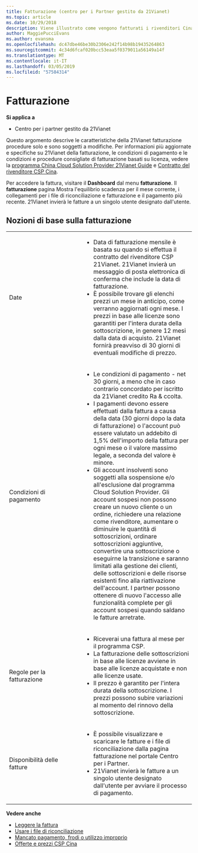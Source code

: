 ```yaml
---
title: Fatturazione (centro per i Partner gestito da 21Vianet)
ms.topic: article
ms.date: 10/29/2018
description: Viene illustrato come vengono fatturati i rivenditori Cina per i servizi forniti ai clienti.
author: MaggiePucciEvans
ms.author: evansma
ms.openlocfilehash: dc47dbe46be30b2306e242f14b98b19435264863
ms.sourcegitcommit: 4c34d6fcaf020bcc53eaa5f0379011a56149a14f
ms.translationtype: MT
ms.contentlocale: it-IT
ms.lasthandoff: 03/05/2019
ms.locfileid: "57584314"
---
```

# <a name="billing"></a>Fatturazione

**Si applica a**

-   Centro per i partner gestito da 21Vianet

Questo argomento descrive le caratteristiche della 21Vianet fatturazione procedure solo e sono soggetti a modifiche. Per informazioni più aggiornate e specifiche su 21Vianet della fatturazione, le condizioni di pagamento e le condizioni e procedure consigliate di fatturazione basati su licenza, vedere la [programma China Cloud Solution Provider 21Vianet Guide](https://www.21vbluecloud.com/office365/SolProv_programguide/) e [ Contratto del rivenditore CSP Cina](https://www.21vbluecloud.com/office365/ResellerAgr/).

Per accedere la fattura, visitare il **Dashboard** dal menu **fatturazione**. Il **fatturazione** pagina Mostra l'equilibrio scadenza per il mese corrente, i collegamenti per i file di riconciliazione e fatturazione e il pagamento più recente. 21Vianet invierà le fatture a un singolo utente designato dall'utente. 


## <a name="billing-basics"></a>Nozioni di base sulla fatturazione


<table>
<colgroup>
<col width="40%" />
<col width="60%" />
</colgroup>
<tbody>
<tr class="odd">
<td>Date</td>
<td><ul>
<li>Data di fatturazione mensile è basata su quando si effettua il contratto del rivenditore CSP 21Vianet. 21Vianet invierà un messaggio di posta elettronica di conferma che include la data di fatturazione.</li>
<li>È possibile trovare gli elenchi prezzi un mese in anticipo, come verranno aggiornati ogni mese. I prezzi in base alle licenze sono garantiti per l'intera durata della sottoscrizione, in genere 12 mesi dalla data di acquisto. 21Vianet fornirà preavviso di 30 giorni di eventuali modifiche di prezzo.</li>
</ul></td>
</tr>
<tr class="even">
<td>Condizioni di pagamento</td>
<td><ul>
<li>Le condizioni di pagamento - net 30 giorni, a meno che in caso contrario concordato per iscritto da 21Vianet credito Ra & ccolta.</li>
<li>I pagamenti devono essere effettuati dalla fattura a causa della data (30 giorni dopo la data di fatturazione) o l'account può essere valutato un addebito di 1,5% dell'importo della fattura per ogni mese o il valore massimo legale, a seconda del valore è minore.</li>
<li>Gli account insolventi sono soggetti alla sospensione e/o all'esclusione dal programma Cloud Solution Provider. Gli account sospesi non possono creare un nuovo cliente o un ordine, richiedere una relazione come rivenditore, aumentare o diminuire le quantità di sottoscrizioni, ordinare sottoscrizioni aggiuntive, convertire una sottoscrizione o eseguirne la transizione e saranno limitati alla gestione dei clienti, delle sottoscrizioni e delle risorse esistenti fino alla riattivazione dell'account. I partner possono ottenere di nuovo l'accesso alle funzionalità complete per gli account sospesi quando saldano le fatture arretrate.</li>
</ul></td>
</tr>
<tr class="odd">
<td>Regole per la fatturazione</td>
<td><ul>
<li>Riceverai una fattura al mese per il programma CSP.</li>
<li>La fatturazione delle sottoscrizioni in base alle licenze avviene in base alle licenze acquistate e non alle licenze usate.</li>
<li>Il prezzo è garantito per l'intera durata della sottoscrizione. I prezzi possono subire variazioni al momento del rinnovo della sottoscrizione.</li>
</ul></td>
</tr>
<tr class="even">
<td>Disponibilità delle fatture</td>
<td><ul>
<li>È possibile visualizzare e scaricare le fatture e i file di riconciliazione dalla pagina fatturazione nel portale Centro per i Partner.</li>
<li>21Vianet invierà le fatture a un singolo utente designato dall'utente per avviare il processo di pagamento.</li>
</ul></td>
</tr>
</tbody>
</table>

**Vedere anche** 
-   [Leggere la fattura](read-your-bill.md)
-   [Usare i file di riconciliazione](use-the-reconciliation-files.md)
-   [Mancato pagamento, frodi o utilizzo improprio](non-payment-fraud-or-misuse.md)
-   [Offerte e prezzi CSP Cina](see-offers-and-pricing.md)

